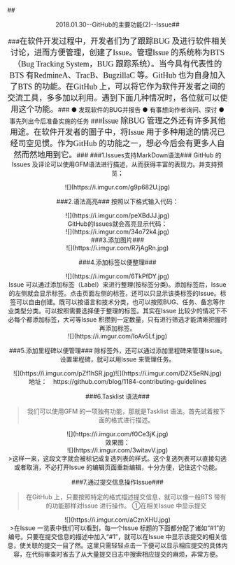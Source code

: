 ##<center/>2018.01.30--GitHub的主要功能(2)--Issue##

###<font face="Microsoft YaHei" size="4">在软件开发过程中，开发者们为了跟踪BUG 及进行软件相关讨论，进而方便管理，创建了Issue。管理Issue 的系统称为BTS（Bug Tracking System，BUG 跟踪系统）。当今具有代表性的BTS 有RedmineA、TracB、BugzillaC 等。GitHub 也为自身加入了BTS 的功能。在GitHub 上，可以将它作为软件开发者之间的交流工具，多多加以利用。遇到下面几种情况时，各位就可以使用这个功能。</font>###
	● 发现软件的BUG并报告
	● 有事想向作者询问、探讨
	● 事先列出今后准备实施的任务
###<font face="Microsoft YaHei" size="4">Issue 除BUG 管理之外还有许多其他用途。在软件开发者的圈子中，将Issue 用于多种用途的情况已经司空见惯。作为GitHub 的功能之一，想必今后会有更多人自然而然地用到它。</font>###
###1.Issues支持MarkDown语法###
GitHub 的Issues 及评论可以使用GFM语法进行描述，从而获得丰富的表现力。并支持预览；
<center>![](https://i.imgur.com/g9p682U.jpg)</center>

###2.语法高亮###
按照以下格式输入代码：
<center>![](https://i.imgur.com/peXBdJJ.jpg)</center>
GitHub的Issues就会高亮显示代码：
<center>![](https://i.imgur.com/34o72k4.jpg)</center>
###3.添加图片###
<center>![](https://i.imgur.com/R7jAgRn.jpg)</center>

###4.添加标签以便整理###
<center>![](https://i.imgur.com/6TkPfDY.jpg)<br/></center>
Issue 可以通过添加标签（Label）来进行整理(按标签分类)。添加标签后，Issue的左侧就会显示标签。点击页面左侧的标签，还可以只显示该类标签的Issue。标签可以自由创建。既可以按语言和技术分类，也可以按照BUG、任务、备忘等作业类型分类。可以按照需要选择便于整理的标签。其实在Issue 比较少的情况下不必每个都添加标签，大可等Issue 积攒到一定数量，只有进行筛选才能清晰把握时再添加标签。
<center>![](https://i.imgur.com/loAv5Lf.jpg)</center>

###5.添加里程碑以便管理###
除标签外，还可以通过添加里程碑来管理Issue。设置里程碑，就可以用Issue 来管理任务。
<center>![](https://i.imgur.com/pZf1hSR.jpg)![](https://i.imgur.com/DZX5eRN.jpg)</center>
地址：　https://github.com/blog/1184-contributing-guidelines

###6.Tasklist 语法###
>我们可以使用GFM 的一项独有功能，那就是Tasklist 语法。首先试着按下面的格式进行描述。

<center>![](https://i.imgur.com/f0Ce3jK.jpg)</center>
效果图：
<center>![](https://i.imgur.com/3witavV.jpg)</center>
>这样一来，这段文字就会被标记成复选列表的样式。这个复选列表可以直接勾选或者取消，不必打开Issue 的编辑页面重新编辑，十分方便，记住这个功能。

###7.通过提交信息操作Issue###
>在GitHub 上，只要按照特定的格式描述提交信息，就可以像一般BTS 带有的功能那样对Issue 进行操作。
①在相关Issue 中显示提交

<center>![](https://i.imgur.com/aCznXHU.jpg)</center>
>在Issue 一览表中我们可以看到，每一个Issue 标题的下面都分配了诸如“#1”的编号。只要在提交信息的描述中加入“#1”，就可以在Issue 中显示该提交的相关信息，使关联的提交一目了然。这里只需轻轻点击一下便可以显示相应提交的具体内容，在代码审查时省去了从大量提交日志中搜索相应提交的麻烦，非常方便。







